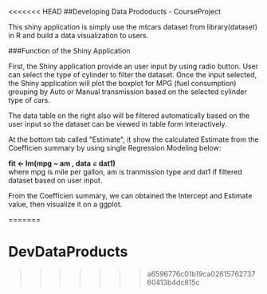 <<<<<<< HEAD
##Developing Data Prododucts - CourseProject

This shiny application is simply use the mtcars dataset from library(dataset) in R and build a data visualization to users.  

###Function of the Shiny Application  

First, the Shiny application provide an user input by using radio button. User can select the type of cylinder to filter the dataset. Once the input selected,
the Shiny application will plot the boxplot for MPG (fuel consumption) grouping by Auto or Manual transmission based on the selected cylinder type of cars.  

The data table on the right also will be filtered automatically based on the user input so the dataset can be viewed in table form interactively.  

At the bottom tab called "Estimate", it show the calculated Estimate from the Coefficien summary by using single Regression Modeling below:  
    
**fit <- lm(mpg ~ am , data = dat1)**  
where mpg is mile per gallon, am is tranmission type and dat1 if filtered dataset based on user input.

From the Coefficien summary, we can obtained the Intercept and Estimate value, then visualize it on a ggplot.  







=======
# DevDataProducts
>>>>>>> a6596776c01b19ca0261576273760413b4dc815c
